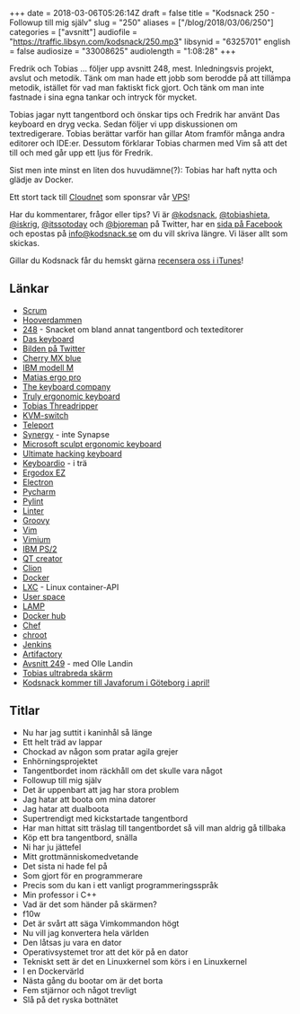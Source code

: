 +++
date = 2018-03-06T05:26:14Z
draft = false
title = "Kodsnack 250 - Followup till mig själv"
slug = "250"
aliases = ["/blog/2018/03/06/250"]
categories = ["avsnitt"]
audiofile = "https://traffic.libsyn.com/kodsnack/250.mp3"
libsynid = "6325701"
english = false
audiosize = "33008625"
audiolength = "1:08:28"
+++

Fredrik och Tobias … följer upp avsnitt 248, mest. Inledningsvis projekt, avslut och metodik. Tänk om man hade ett jobb som berodde på att tillämpa metodik, istället för vad man faktiskt fick gjort. Och tänk om man inte fastnade i sina egna tankar och intryck för mycket.

Tobias jagar nytt tangentbord och önskar tips och Fredrik har använt Das keyboard en dryg vecka. Sedan följer vi upp diskussionen om textredigerare. Tobias berättar varför han gillar Atom framför många andra editorer och IDE:er. Dessutom förklarar Tobias charmen med Vim så att det till och med går upp ett ljus för Fredrik.

Sist men inte minst en liten dos huvudämne(?): Tobias har haft nytta och glädje av Docker.

Ett stort tack till [Cloudnet](http://www.cloudnet.se) som sponsrar vår [VPS](http://en.wikipedia.org/wiki/Virtual_private_server)!

Har du kommentarer, frågor eller tips? Vi är [@kodsnack](https://www.twitter.com/kodsnack), [@tobiashieta](https://www.twitter.com/tobiashieta), [@iskrig](https://www.twitter.com/iskrig), [@itssotoday](https://twitter.com/itssotoday) och [@bjoreman](https://www.twitter.com/bjoreman) på Twitter, har en [sida på Facebook](https://www.facebook.com/kodsnack) och epostas på [info@kodsnack.se](mailto:info@kodsnack.se) om du vill skriva längre. Vi läser allt som skickas.

Gillar du Kodsnack får du hemskt gärna [recensera oss i iTunes](http://itunes.apple.com/se/podcast/kodsnack/id561631498?l=en)!

## Länkar ##
* [Scrum](https://en.wikipedia.org/wiki/Scrum_%28software_development%29)
* [Hooverdammen](https://en.wikipedia.org/wiki/Hoover_Dam)
* [248](https://kodsnack.se/248/) - Snacket om bland annat tangentbord och texteditorer
* [Das keyboard](https://www.daskeyboard.com/)
* [Bilden på Twitter](https://twitter.com/bjoreman/status/965942158015586305)
* [Cherry MX blue](http://www.keyboardco.com/blog/index.php/2012/12/an-introduction-to-cherry-mx-mechanical-switches/)
* [IBM modell M](https://en.wikipedia.org/wiki/Model_M_keyboard)
* [Matias ergo pro](http://matias.ca/ergopro/pc/)
* [The keyboard company](http://www.keyboardco.com/)
* [Truly ergonomic keyboard](https://www.trulyergonomic.com/store/index.php)
* [Tobias Threadripper](https://kodsnack.se/230/)
* [KVM-switch](https://en.wikipedia.org/wiki/KVM_switch)
* [Teleport](https://teleport.en.softonic.com/mac)
* [Synergy](https://symless.com/synergy) - inte Synapse
* [Microsoft sculpt ergonomic keyboard](https://www.microsoft.com/accessories/sv-se/products/keyboards/sculpt-ergonomic-desktop/l5v-00009)
* [Ultimate hacking keyboard](https://ultimatehackingkeyboard.com/)
* [Keyboardio](https://shop.keyboard.io/) - i trä
* [Ergodox EZ](https://ergodox-ez.com/)
* [Electron](https://electronjs.org/)
* [Pycharm](https://www.jetbrains.com/pycharm/)
* [Pylint](https://www.pylint.org/)
* [Linter](https://en.wikipedia.org/wiki/Lint_%28software%29)
* [Groovy](https://en.wikipedia.org/wiki/Groovy_%28programming_language%29)
* [Vim](https://en.wikipedia.org/wiki/Vim_%28text_editor%29)
* [Vimium](https://github.com/philc/vimium)
* [IBM PS/2](https://en.wikipedia.org/wiki/IBM_Personal_System/2)
* [QT creator](http://doc.qt.io/qtcreator/)
* [Clion](https://www.jetbrains.com/clion/)
* [Docker](https://en.wikipedia.org/wiki/Docker_%28software%29)
* [LXC](https://en.wikipedia.org/wiki/LXC) - Linux container-API
* [User space](https://en.wikipedia.org/wiki/User_space)
* [LAMP](https://en.wikipedia.org/wiki/LAMP_%28software_bundle%29)
* [Docker hub](https://hub.docker.com/)
* [Chef](https://en.wikipedia.org/wiki/Chef_%28software%29)
* [chroot](https://en.wikipedia.org/wiki/Chroot)
* [Jenkins](https://en.wikipedia.org/wiki/Jenkins_%28software%29)
* [Artifactory](https://jfrog.com/artifactory/)
* [Avsnitt 249](https://kodsnack.se/249/) - med Olle Landin
* [Tobias ultrabreda skärm](https://www.acer.com/ac/en/US/content/series/xr)
* [Kodsnack kommer till Javaforum i Göteborg i april!](https://www.meetup.com/Javaforum-Goteborg/events/246859957/)

## Titlar ##
* Nu har jag suttit i kaninhål så länge
* Ett helt träd av lappar
* Chockad av någon som pratar agila grejer
* Enhörningsprojektet
* Tangentbordet inom räckhåll om det skulle vara något
* Followup till mig själv
* Det är uppenbart att jag har stora problem
* Jag hatar att boota om mina datorer
* Jag hatar att dualboota
* Supertrendigt med kickstartade tangentbord
* Har man hittat sitt träslag till tangentbordet så vill man aldrig gå tillbaka
* Köp ett bra tangentbord, snälla
* Ni har ju jättefel
* Mitt grottmänniskomedvetande
* Det sista ni hade fel på
* Som gjort för en programmerare
* Precis som du kan i ett vanligt programmeringsspråk
* Min professor i C++
* Vad är det som händer på skärmen?
* f10w
* Det är svårt att säga Vimkommandon högt
* Nu vill jag konvertera hela världen
* Den låtsas ju vara en dator
* Operativsystemet tror att det kör på en dator
* Tekniskt sett är det en Linuxkernel som körs i en Linuxkernel
* I en Dockervärld
* Nästa gång du bootar om är det borta
* Fem stjärnor och något trevligt
* Slå på det ryska bottnätet